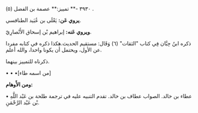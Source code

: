 ٣٩٣٠ -** تمييز:** عصمة بن الفضل (٥) .

**يروي عَن:** يَعْلَى بن عُبَيد الطنافسي.

**ويروي عَنه:** إبراهيم بْن إسحاق الأَنْصارِيّ.

ذكره ابنُ حِبَّان فِي كتاب "الثقات" (٦) وَقَال: مستقيم الحديث.هكذا ذكره في كتابه مفردا عن الأول، ويحتمل أن يكونا واحدا، والله أعلم.

ذكرناه للتمييز بينهما.

• • •[من اسمه طاء]

**ومن الأَوهام:**

• عطاء بن خالد. الصواب عطاف بن خالد. تقدم التنبيه عليه في ترجمة طلحة بن عَبْد اللَّهِ بْن عَبْد الرَّحْمَنِ.